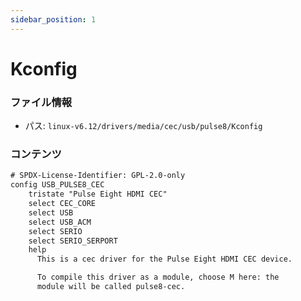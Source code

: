 ```yaml
---
sidebar_position: 1
---
```

# Kconfig

### ファイル情報

- パス: `linux-v6.12/drivers/media/cec/usb/pulse8/Kconfig`

### コンテンツ

```txt
# SPDX-License-Identifier: GPL-2.0-only
config USB_PULSE8_CEC
	tristate "Pulse Eight HDMI CEC"
	select CEC_CORE
	select USB
	select USB_ACM
	select SERIO
	select SERIO_SERPORT
	help
	  This is a cec driver for the Pulse Eight HDMI CEC device.

	  To compile this driver as a module, choose M here: the
	  module will be called pulse8-cec.

```

